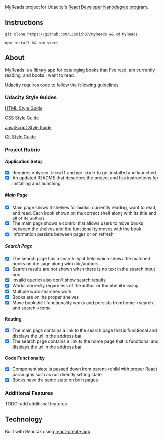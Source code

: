 MyReads project for Udacity's [React Developer Nanodegree program](https://www.udacity.com/course/react-nanodegree--nd019).

## Instructions

`git clone https://github.com/LCSmith87/MyReads && cd MyReads`

`npm install && npm start`

## About

MyReads is a library app for cataloging books that I've read, am currently reading, and books I want to read.

Udacity requires code to follow the following guidelines


### Udacity Style Guides

[HTML Style Guide](http://udacity.github.io/frontend-nanodegree-styleguide/index.html)

[CSS Style Guide](http://udacity.github.io/frontend-nanodegree-styleguide/css.html)

[JavaScript Style Guide](http://udacity.github.io/frontend-nanodegree-styleguide/javascript.html)

[Git Style Guide](https://udacity.github.io/git-styleguide/)

### Project Rubric

#### Application Setup

- [x] Requires only `npm install` and `npm start` to get installed and launched
- [x] An updated README that describes the project and has instructions for installing and launching

##### Main Page

- [x] Main page shows 3 shelves for books: currently reading, want to read, and read. Each book shown on the correct shelf along with its title and all of its authors
- [x] The main page shows a control that allows users to move books between the shelves and the functionality moves with the book
- [x] Information persists between pages or on refresh

##### Search Page

- [x] The search page has a search input field which shows the matched books on the page along with title/authors
- [x] Search results are not shown when there is no text in the search input box
- [x] Invalid queries also don't show search results
- [x] Works correctly regardless of the author or thumbnail missing
- [x] Multiple word searches work
- [x] Books are on the proper shelves
- [x] Move bookshelf functionality works and persists from home->search and search->home

#### Routing

- [x] The main page contains a link to the search page that is functional and displays the url in the address bar
- [x] The search page contains a link to the home page that is functional and displays the url in the address bar

#### Code Functionality

- [x] Component state is passed down from parent->child with proper React paradigms such as not directly setting state
- [x] Books have the same state on both pages

### Additional Features

TODO: add additional features


## Technology

Built with ReactJS using [react-create-app](https://github.com/facebook/create-react-app)

